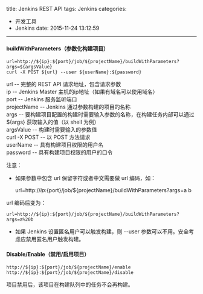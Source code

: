 title: Jenkins REST API
tags: Jenkins
categories:
  - 开发工具
  - Jenkins
date: 2015-11-24 13:12:59
---

#### buildWithParameters（参数化构建项目）

	url=http://${ip}:${port}/job/${projectName}/buildWithParameters?args=${argsValue}
	curl -X POST ${url} --user ${userName}:${password}

url  --  完整的 REST API 请求地址，包含请求参数  
ip  --  Jenkins Master 主机的ip地址（如果有域名可以使用域名）  
port  --  Jenkins 服务监听端口  
projectName  --  Jenkins 通过参数构建的项目的名称  
args --  要构建项目配置的构建时需要输入参数的名称，在构建任务内部可以通过 ${args} 获取输入的值（以 shell 为例）  
argsValue  --  构建时需要输入的参数值  
curl -X POST  --  以 POST 方法请求  
userName  --  具有构建项目权限的用户名  
password  --  具有构建项目权限的用户的口令

注意：

- 如果参数中包含 url 保留字符或者中文需要做 url 编码，如：

	url=http://${ip}:${port}/job/${projectName}/buildWithParameters?args=a b

url 编码后变为：

	url=http://${ip}:${port}/job/${projectName}/buildWithParameters?args=a%20b

- 如果 Jenkins 设置匿名用户可以触发构建，则 --user 参数可以不用。安全考虑应禁用匿名用户触发构建。

#### Disable/Enable（禁用/启用项目）

	http://${ip}:${port}/job/${projectName}/enable
	http://${ip}:${port}/job/${projectName}/disable

项目禁用后，该项目在构建队列中的任务不会再构建。